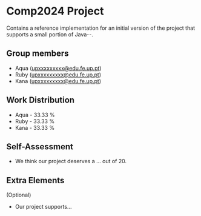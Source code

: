 # Comp2024 Project

Contains a reference implementation for an initial version of the project that supports a small portion of Java--.

## Group members

- Aqua (upxxxxxxxxx@edu.fe.up.pt)
- Ruby (upxxxxxxxxx@edu.fe.up.pt)
- Kana (upxxxxxxxxx@edu.fe.up.pt)

## Work Distribution

- Aqua - 33.33 %
- Ruby - 33.33 %
- Kana - 33.33 %

## Self-Assessment

- We think our project deserves a ... out of 20.

## Extra Elements

(Optional)
- Our project supports...